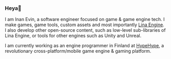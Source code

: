 ### Heya👋

I am Inan Evin, a software engineer focused on game & game engine tech. I make games, game tools, custom assets and most importantly [Lina Engine](https://github.com/inanevin/LinaEngine). I also develop other open-source content, such as low-level sub-libraries of Lina Engine, or tools for other engines such as Unity and Unreal. 

I am currently working as an engine programmer in Finland at [HypeHype](https://hypehype.com/announcement), a revolutionary cross-platform/mobile game engine & gaming platform.


<!--
**inanevin/inanevin** is a ✨ _special_ ✨ repository because its `README.md` (this file) appears on your GitHub profile.

Here are some ideas to get you started:

- 🔭 I’m currently working on ...
- 🌱 I’m currently learning ...
- 👯 I’m looking to collaborate on ...
- 🤔 I’m looking for help with ...
- 💬 Ask me about ...
- 📫 How to reach me: ...
- 😄 Pronouns: ...
- ⚡ Fun fact: ...
-->
